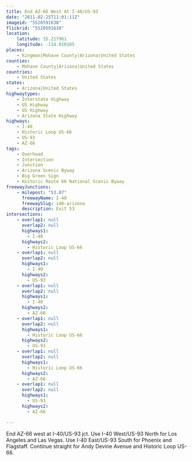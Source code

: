 ```yaml
---
title: End AZ-66 West At I-40/US-93
date: "2011-02-25T11:01:11Z"
imageid: "5520591638"
flickrid: "5520591638"
location:
    latitude: 35.217961
    longitude: -114.010105
places:
    - Kingman|Mohave County|Arizona|United States
counties:
    - Mohave County|Arizona|United States
countries:
    - United States
states:
    - Arizona|United States
highwaytypes:
    - Interstate Highway
    - US Highway
    - US Highway
    - Arizona State Highway
highways:
    - I-40
    - Historic Loop US-66
    - US-93
    - AZ-66
tags:
    - Overhead
    - Intersection
    - Junction
    - Arizona Scenic Byway
    - Big Green Sign
    - Historic Route 66 National Scenic Byway
freewayJunctions:
    - milepost: "53.07"
      freewayName: I-40
      freewaySlug: i40-arizona
      description: Exit 53
intersections:
    - overlap1: null
      overlap2: null
      highways1:
        - I-40
      highways2:
        - Historic Loop US-66
    - overlap1: null
      overlap2: null
      highways1:
        - I-40
      highways2:
        - US-93
    - overlap1: null
      overlap2: null
      highways1:
        - I-40
      highways2:
        - AZ-66
    - overlap1: null
      overlap2: null
      highways1:
        - Historic Loop US-66
      highways2:
        - US-93
    - overlap1: null
      overlap2: null
      highways1:
        - Historic Loop US-66
      highways2:
        - AZ-66
    - overlap1: null
      overlap2: null
      highways1:
        - US-93
      highways2:
        - AZ-66

---
```

End AZ-66 west at I-40/US-93 jct.  Use I-40 West/US-93 North for Los Angeles and Las Vegas.  Use I-40 East/US-93 South for Phoenix and Flagstaff.  Continue straight for Andy Devine Avenue and Historic Loop US-66.